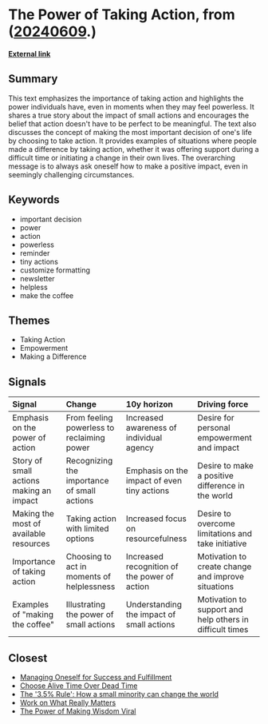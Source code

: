 # __The Power of Taking Action__, from ([20240609](https://kghosh.substack.com/p/20240609).)

__[External link](https://www.sahilbloom.com/newsletter/the-most-important-decision-of-your-life?utm_source=substack&utm_medium=email)__



## Summary

This text emphasizes the importance of taking action and highlights the power individuals have, even in moments when they may feel powerless. It shares a true story about the impact of small actions and encourages the belief that action doesn't have to be perfect to be meaningful. The text also discusses the concept of making the most important decision of one's life by choosing to take action. It provides examples of situations where people made a difference by taking action, whether it was offering support during a difficult time or initiating a change in their own lives. The overarching message is to always ask oneself how to make a positive impact, even in seemingly challenging circumstances.

## Keywords

* important decision
* power
* action
* powerless
* reminder
* tiny actions
* customize formatting
* newsletter
* helpless
* make the coffee

## Themes

* Taking Action
* Empowerment
* Making a Difference

## Signals

| Signal                                  | Change                                      | 10y horizon                                  | Driving force                                            |
|:----------------------------------------|:--------------------------------------------|:---------------------------------------------|:---------------------------------------------------------|
| Emphasis on the power of action         | From feeling powerless to reclaiming power  | Increased awareness of individual agency     | Desire for personal empowerment and impact               |
| Story of small actions making an impact | Recognizing the importance of small actions | Emphasis on the impact of even tiny actions  | Desire to make a positive difference in the world        |
| Making the most of available resources  | Taking action with limited options          | Increased focus on resourcefulness           | Desire to overcome limitations and take initiative       |
| Importance of taking action             | Choosing to act in moments of helplessness  | Increased recognition of the power of action | Motivation to create change and improve situations       |
| Examples of "making the coffee"         | Illustrating the power of small actions     | Understanding the impact of small actions    | Motivation to support and help others in difficult times |

## Closest

* [Managing Oneself for Success and Fulfillment](b76d6d3f8d4be2311caae40cce7b39a3)
* [Choose Alive Time Over Dead Time](8d4bd0ce2d72299be0ce6e03d98f6f9e)
* [The '3.5% Rule': How a small minority can change the world](43b5d12d69bc3c91b0df33255dca15db)
* [Work on What Really Matters](f3016876ef0373e664eea6b715a4e421)
* [The Power of Making Wisdom Viral](38548b322684d1a81aa9ef61c7312cee)